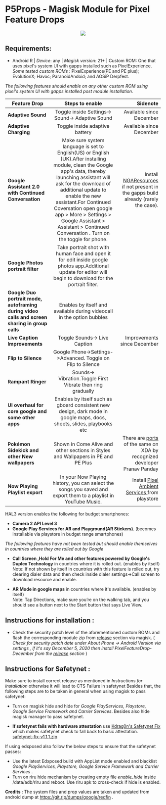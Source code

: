 # P5Props - Magisk Module for Pixel Feature Drops
<p align="center">
  <img src="https://user-images.githubusercontent.com/47772616/101059258-12c1ac80-35b4-11eb-9138-028dbcafb629.png" />
</p>

<p align="center"> </h2></p> 

## Requirements:
- Android R | *Device*: any  | *Magisk version*: 21+ | Custom ROM: One that uses pixel's system UI with gapps installed such as PixelExperience.  
  *Some tested custom ROMs* : PixelExperience(PE and PE plus); EvolutionX;  Havoc;  ParanoidAndoid; and AOSiP Derpfest.   
  
*The following features should enable on any other custom ROM using pixel's system UI with gapps installed post module installation.*


| Feature Drop  | Steps to enable      | Sidenote  |
| ------------- |:-------------:| -----:|
| **Adaptive Sound**       | Toggle inside Settings-> Sound-> Adaptive Sound | Available since December |
| **Adaptive Charging** | Toggle inside adaptive battery | Available since December |
|**Google Assistant 2.0 with Continued Conversation**|Make sure system language is set to English(US) or English (UK).After installing module, clean the Google app's data,  thereby launching assistant will ask for the download of additional update to enable the new assistant.For Continued Coversation open google app > More > Settings > Google Assistant > Assistant > Continued Conversation . Turn on the toggle for phone. | Install [NGAResources]( https://www.dropbox.com/s/ed10513o4hke8ux/NgaResources.apk?dl=0 ) if not present in the gapps build already (rarely the case).|
|**Google Photos portrait filter**|Take portrait shot with human face and open it for edit inside google photos app.Additional update for editor will begin to download for the portrait filter.||
|**Google Duo portrait mode, autoframing during video calls and screen sharing in group calls**|Enables by itself and available during videocall in the option bubbles| |
|**Live Caption Improvements**     | Toggle Sounds-> Live Caption  |   Improvements since December |
|**Flip to Silence** | Google Phone->Settings->Advanced. Toggle on Flip to Silence  |  |
|**Rampant Ringer**|Sounds-> Vibration.Toggle First Vibrate then ring gradually| |
|**UI overhaul for core google and some other apps**|Enables by itself such as gboard consistent new design, dark mode in google maps, docs, sheets, slides, playbooks etc | |
|**Pokémon Sidekick and other New wallpapers**|Shown in Come Alive and other sections in  Styles and Wallpapers in PE and PE Plus |There are [ports](https://forum.xda-developers.com/m/pranav-pandey.3962236/#recent-content) of the same on XDA by recognized developer Pranav Panday|  
|**Now Playing Playlist export**|In your Now Playing history, you can select the songs you saved and export them to a playlist in YouTube Music.|	Install [Pixel Ambient Services ](https://play.google.com/store/apps/details?id=com.google.intelligence.sense&hl=en_IN&gl=US) from playstore|


HAL3 version enables the following for budget smartphones:
- **Camera 2 API Level 3** 
- **Google Play Services for AR  and Playground(AR Stickers)**. (becomes installable via playstore in budget range smartphones)


*The following features have not been tested but should enable themselves in countries where they are rolled out by Google*

- **Call Screen ,Hold For Me and other features powered by Google's Duplex Technology** in countries where it is rolled out. (enables by itself)  
Note: If not shown by itself in countries with this feature is rolled out, try clearing dialer data and then check inside dialer settings->Call screen to download resource and enable. 

- **AR Mode in google maps** in countries where it's available. (enables by itself)  
Note: Tap Directions, make sure you’re on the walking tab, and you should see a button next to the Start button that says Live View.  


## Instructions for installation :
- Check the security patch level of the aforementioned custom ROMs and flash the corresponding module zip from [release](https://github.com/ayush5harma/PixelFeatureDrops/releases)  section via magisk. 
( *Check for security patch date under *About Phone -> Android Version* via settings , if it's say *December 5, 2020* then install *PixelFeatureDrop-December* from the [release](https://github.com/ayush5harma/PixelFeatureDrops/releases) section* )

## Instructions for Safetynet :   
Make sure to install correct release as mentioned in *Instructions for installation* otherwise it will lead to CTS Failure in safetynet
Besides that, the following steps are to be taken in general when using magisk to pass safetynet:
- Turn on magisk hide and hide for *Google PlayServices, Playstore, Google Service Framework and Carrier Services*. Besides also hide magisk manager to pass safetynet.    

- **If safetynet fails with hardware attestation** use [Kdrag0n's Safetynet Fix](https://github.com/kdrag0n/safetynet-fix/releases) which makes safetynet check to fall back to basic attestation.  
[safetynet-fix-v1.1.1.zip](https://github.com/ayush5harma/PixelFeatureDrops/files/5938557/safetynet-fix-v1.1.1.zip)

If using edxposed also follow the below steps to ensure that the safetynet passes:
- Use the latest Edxposed build with AppList mode enabled and blacklist *Google PlayServices, Playstore, Google Service Framework and Carrier Services* .
- Turn on riru hide mechanism by creating empty file *enable_hide* inside /data/adb/riru and reboot. Use riru apk to cross-check if hide is enabled.  
  
**Credits** : The system files and prop values are taken and updated from android dump at  https://git.rip/dumps/google/redfin .  


